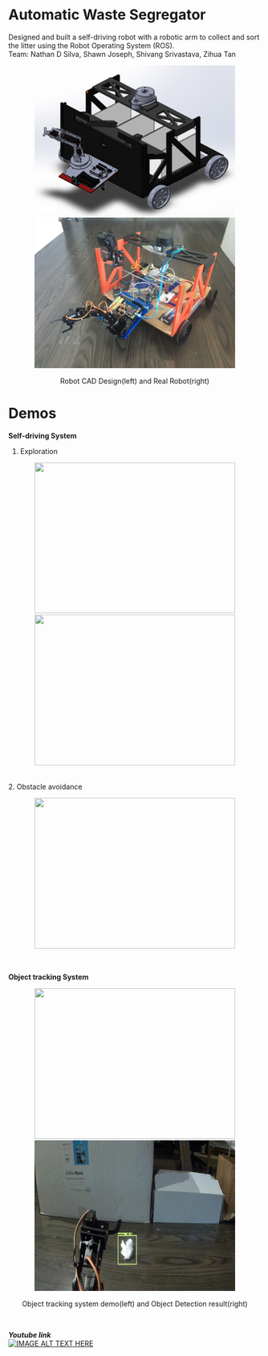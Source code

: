 # Automatic Waste Segregator
Designed and built a self-driving robot with a robotic arm to collect and sort the litter using the Robot Operating System (ROS).
<br>
Team: Nathan D Silva, Shawn Joseph, Shivang Srivastava, Zihua Tan

<p align="center">
  <img src="doc/pasted image 0.png" width="400" height="300">
  <img src="doc/IMG-7143.JPG" width="400" height="300">
</p>
<p align="center">
 Robot CAD Design(left) and Real Robot(right)
</p>


# Demos
**Self-driving System**
<br>
1. Exploration
<p align="center">
  <img src="doc/5255.gif" width="400" height="300">
  <img src="doc/my_gif.gif" width="400" height="300">
</p>
<br>
2. Obstacle avoidance
<p align="center">
  <img src="doc/obstacle.gif" width="400" height="300">
</p>
<br>

**Object tracking System**
<p align="center">
  <img src="doc/Img_7139.gif" width="400" height="300">
  <img src="doc/ML98.jpg" width="400" height="300">
</p>
<p align="center">
 Object tracking system demo(left) and Object Detection result(right)
</p>
<br>

***Youtube link***
<br>
[![IMAGE ALT TEXT HERE](https://img.youtube.com/vi/kFhRI5PQ3SM/0.jpg)](https://www.youtube.com/watch?v=kFhRI5PQ3SM&list=PLtD1Er3yIlAnX1aeoX8usoeKZxD8Md0nm)

